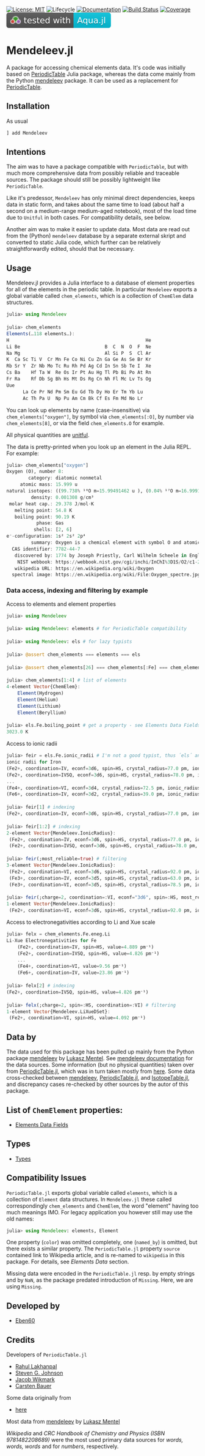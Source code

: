 [![License: MIT](https://img.shields.io/badge/License-MIT-yellow.svg)](https://opensource.org/licenses/MIT)
![Lifecycle](https://img.shields.io/badge/lifecycle-stable-green.svg)
[![Documentation](https://img.shields.io/badge/docs-stable-blue.svg)](https://Eben60.github.io/Mendeleev.jl) 
[![Build Status](https://github.com/Eben60/Mendeleev.jl/workflows/CI/badge.svg)](https://github.com/Eben60/Mendeleev.jl/actions?query=workflow%3ACI) 
[![Coverage](https://codecov.io/gh/Eben60/Mendeleev.jl/branch/main/graph/badge.svg)](https://codecov.io/gh/Eben60/Mendeleev.jl) 
[![Aqua QA](https://raw.githubusercontent.com/JuliaTesting/Aqua.jl/master/badge.svg)](https://github.com/JuliaTesting/Aqua.jl)

# Mendeleev.jl

A package for accessing chemical elements data. It's code was initially based on [PeriodicTable](https://github.com/JuliaPhysics/PeriodicTable.jl) Julia package, whereas the data come mainly from the Python [mendeleev](https://github.com/lmmentel/mendeleev) package. It can be used as a replacement for [PeriodicTable](https://github.com/JuliaPhysics/PeriodicTable.jl).

## Installation
As usual
```julia
] add Mendeleev
```

## Intentions
The aim was to have a package compatible with `PeriodicTable`, but with much more comprehensive data 
from possibly reliable and traceable sources. The package should still be possibly lightweight like `PeriodicTable`. 

Like it's predessor, `Mendeleev` has only minimal direct dependencies, keeps data in static form, and takes about the same time to load (about half a second on a medium-range medium-aged notebook), most of the load time due to `Unitful` in both cases. For compatibility details, see below.

Another aim was to make it easier to update data. Most data are read out from the (Python) `mendeleev` database by a separate external skript and converted to static Julia code, which further can be relatively straightforwardly edited, should that be necessary.

## Usage
Mendeleev.jl provides a Julia interface to a database of element
properties for all of the elements in the periodic table. In particular `Mendeleev` exports a global variable called `chem_elements`, which is a collection of `ChemElem` data structures.

```julia
julia> using Mendeleev

julia> chem_elements
Elements(…118 elements…):
H                                                  He
Li Be                               B  C  N  O  F  Ne
Na Mg                               Al Si P  S  Cl Ar
K  Ca Sc Ti V  Cr Mn Fe Co Ni Cu Zn Ga Ge As Se Br Kr
Rb Sr Y  Zr Nb Mo Tc Ru Rh Pd Ag Cd In Sn Sb Te I  Xe
Cs Ba    Hf Ta W  Re Os Ir Pt Au Hg Tl Pb Bi Po At Rn
Fr Ra    Rf Db Sg Bh Hs Mt Ds Rg Cn Nh Fl Mc Lv Ts Og
Uue                                                   
      La Ce Pr Nd Pm Sm Eu Gd Tb Dy Ho Er Tm Yb Lu    
      Ac Th Pa U  Np Pu Am Cm Bk Cf Es Fm Md No Lr
```

You can look up elements by name (case-insensitive)
via `chem_elements["oxygen"]`, by symbol via `chem_elements[:O]`, by number via
`chem_elements[8]`, or via the field `chem_elements.O` for example.


All physical quantities are [unitful](https://painterqubits.github.io/Unitful.jl).

The data is pretty-printed when you look up an element in the Julia REPL.
For example:
```julia
julia> chem_elements["oxygen"]
Oxygen (O), number 8:
        category: diatomic nonmetal
     atomic mass: 15.999 u
natural isotopes: ((99.738% ¹⁶O m=15.99491462 u ), (0.04% ¹⁷O m=16.999131757 u ), (0.222% ¹⁸O m=17.999159613 u ))
         density: 0.001308 g/cm³
 molar heat cap.: 29.378 J/mol⋅K
   melting point: 54.8 K
   boiling point: 90.19 K
           phase: Gas
          shells: [2, 6]
e⁻-configuration: 1s² 2s² 2p⁴
         summary: Oxygen is a chemical element with symbol O and atomic number 8. It is a member of the chalcogen group on the periodic table and is a highly reactive nonmetal and oxidizing agent that readily forms compounds (notably oxides) with most elements. By mass, oxygen is the third-most abundant element in the universe, after hydrogen and helium.
  CAS identifier: 7782-44-7
   discovered by: 1774 by Joseph Priestly, Carl Wilhelm Scheele in England/Sweden
    NIST webbook: https://webbook.nist.gov/cgi/inchi/InChI%3D1S/O2/c1-2
   wikipedia URL: https://en.wikipedia.org/wiki/Oxygen
  spectral image: https://en.wikipedia.org/wiki/File:Oxygen_spectre.jpg

```



### Data access, indexing and filtering by example

Access to elements and element properties
```julia
julia> using Mendeleev

julia> using Mendeleev: elements # for PeriodicTable compatibility

julia> using Mendeleev: els # for lazy typists

julia> @assert chem_elements === elements === els

julia> @assert chem_elements[26] === chem_elements[:Fe] === chem_elements["iron"] === chem_elements.Fe # four ways to get an element

julia> chem_elements[1:4] # list of elements
4-element Vector{ChemElem}:
    Element(Hydrogen)
    Element(Helium)
    Element(Lithium)
    Element(Beryllium)

julia> els.Fe.boiling_point # get a property - see Elements Data Fields
3023.0 K
```
Access to ionic radii
```julia
julia> feir = els.Fe.ionic_radii # I'm not a good typist, thus ´els´ and not ´chem_elements´ here
ionic radii for Iron
(Fe2+, coordination=IV, econf=3d6, spin=HS, crystal_radius=77.0 pm, ionic_radius=63.0 pm, ionic_potential=0.03175 e pm⁻¹, most_reliable=false)
(Fe2+, coordination=IVSQ, econf=3d6, spin=HS, crystal_radius=78.0 pm, ionic_radius=64.0 pm, ionic_potential=0.03125 e pm⁻¹, most_reliable=false)
...
(Fe4+, coordination=VI, econf=3d4, crystal_radius=72.5 pm, ionic_radius=58.5 pm, ionic_potential=0.06838 e pm⁻¹, origin=from r^3 vs V plots, , most_reliable=false)
(Fe6+, coordination=IV, econf=3d2, crystal_radius=39.0 pm, ionic_radius=25.0 pm, ionic_potential=0.24 e pm⁻¹, origin=from r^3 vs V plots, , most_reliable=false)

julia> feir[1] # indexing
(Fe2+, coordination=IV, econf=3d6, spin=HS, crystal_radius=77.0 pm, ionic_radius=63.0 pm, ionic_potential=0.03175 e pm⁻¹, most_reliable=false)

julia> feir[1:2] # indexing
2-element Vector{Mendeleev.IonicRadius}:
 (Fe2+, coordination=IV, econf=3d6, spin=HS, crystal_radius=77.0 pm, ionic_radius=63.0 pm, ionic_potential=0.03175 e pm⁻¹, most_reliable=false)
 (Fe2+, coordination=IVSQ, econf=3d6, spin=HS, crystal_radius=78.0 pm, ionic_radius=64.0 pm, ionic_potential=0.03125 e pm⁻¹, most_reliable=false)

julia> feir(;most_reliable=true) # filtering
3-element Vector{Mendeleev.IonicRadius}:
 (Fe2+, coordination=VI, econf=3d6, spin=HS, crystal_radius=92.0 pm, ionic_radius=78.0 pm, ionic_potential=0.02564 e pm⁻¹, origin=from r^3 vs V plots, , most_reliable=true)
 (Fe3+, coordination=IV, econf=3d5, spin=HS, crystal_radius=63.0 pm, ionic_radius=49.0 pm, ionic_potential=0.06122 e pm⁻¹, most_reliable=true)
 (Fe3+, coordination=VI, econf=3d5, spin=HS, crystal_radius=78.5 pm, ionic_radius=64.5 pm, ionic_potential=0.04651 e pm⁻¹, origin=from r^3 vs V plots, , most_reliable=true)

julia> feir(;charge=2, coordination=:VI, econf="3d6", spin=:HS, most_reliable=true) #filtering
1-element Vector{Mendeleev.IonicRadius}:
 (Fe2+, coordination=VI, econf=3d6, spin=HS, crystal_radius=92.0 pm, ionic_radius=78.0 pm, ionic_potential=0.02564 e pm⁻¹, origin=from r^3 vs V plots, , most_reliable=true)

```
Access to electronegativities according to Li and Xue scale
```julia
julia> felx = chem_elements.Fe.eneg.Li
Li-Xue Electronegativities for Fe
    (Fe2+, coordination=IV, spin=HS, value=4.889 pm⁻¹)
    (Fe2+, coordination=IVSQ, spin=HS, value=4.826 pm⁻¹)
    ...
    (Fe4+, coordination=VI, value=9.56 pm⁻¹)
    (Fe6+, coordination=IV, value=23.86 pm⁻¹)

julia> felx[2] # indexing
(Fe2+, coordination=IVSQ, spin=HS, value=4.826 pm⁻¹)

julia> felx(;charge=2, spin=:HS, coordination=:VI) # filtering
1-element Vector{Mendeleev.LiXueDSet}:
 (Fe2+, coordination=VI, spin=HS, value=4.092 pm⁻¹)
```

## Data by
The data used for this package has been pulled up mainly from the Python package [mendeleev](https://github.com/lmmentel/mendeleev) by [Lukasz Mentel](https://github.com/lmmentel). See [mendeleev documentation](https://mendeleev.readthedocs.io/en/stable/data.html) for the data sources. Some information (but no physical quantities) taken over from [PeriodicTable.jl](https://github.com/JuliaPhysics/PeriodicTable.jl), which was in turn taken mostly from [here](https://github.com/Bowserinator/Periodic-Table-JSON). Some data cross-checked between [mendeleev](https://github.com/lmmentel/mendeleev), [PeriodicTable.jl](https://github.com/JuliaPhysics/PeriodicTable.jl), and [IsotopeTable.jl](https://github.com/Gregstrq/IsotopeTable.jl), and discrepancy cases re-checked by other sources by the autor of this package.

##  List of `ChemElement` properties: 

* [Elements Data Fields](./elements_data_fields.md)

## Types

* [Types](./types.md)

## Compatibility Issues
`PeriodicTable.jl` exports global variable called `elements`, which is a collection of `Element` data structures.
In `Mendeleev.jl` these called correspondingly `chem_elements` and `ChemElem`, the word "element" having too much 
meanings IMO. For legacy application you however still may use the old names:

```julia
julia> using Mendeleev: elements, Element
```

One property (`color`) was omitted completely, one (`named_by`) is omitted, but there exists a similar property. The `PeriodicTable.jl` property `source` contained link to Wikipedia article, and is re-named to `wikipedia` in this package. For details, see _Elements Data_ section. 

Missing data were encoded in the `PeriodicTable.jl` resp. by empty strings and by `NaN`, as the package predated introduction of `Missing`. Here, we are using `Missing`.

## Developed by
* [Eben60](https://github.com/Eben60)

## Credits
Developers of `PeriodicTable.jl`
* [Rahul Lakhanpal](https://www.rahullakhanpal.in)
* [Steven G. Johnson](https://github.com/stevengj)
* [Jacob Wikmark](https://github.com/lancebeet)
* [Carsten Bauer](https://github.com/crstnbr)

Some data originally from 
* [here](https://github.com/Bowserinator/Periodic-Table-JSON)

Most data from 
[mendeleev](https://github.com/lmmentel/mendeleev) by [Lukasz Mentel](https://github.com/lmmentel)

_Wikipedia_ and _CRC Handbook of Chemistry and Physics (ISBN 9781482208689)_ were the most used primary data sources for _words, words, words_ and for _numbers_, respectively. 